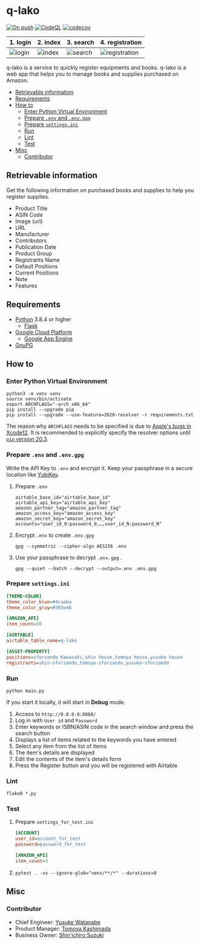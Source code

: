 # q-lako

[![On push](https://github.com/sforzando/q-lako/workflows/On%20push/badge.svg)](https://github.com/sforzando/q-lako/actions?query=workflow%3A%22On+push%22)
[![CodeQL](https://github.com/sforzando/q-lako/workflows/CodeQL/badge.svg)](https://github.com/sforzando/q-lako/actions?query=workflow%3ACodeQL)
[![codecov](https://codecov.io/gh/sforzando/q-lako/branch/main/graph/badge.svg?token=NSRZFH0DW1)](https://codecov.io/gh/sforzando/q-lako)

| 1. login                                                                                                        | 2. index                                                                                                        | 3. search                                                                                                        | 4. registration                                                                                                        |
| --------------------------------------------------------------------------------------------------------------- | --------------------------------------------------------------------------------------------------------------- | ---------------------------------------------------------------------------------------------------------------- | ---------------------------------------------------------------------------------------------------------------------- |
| ![login](https://user-images.githubusercontent.com/40506652/101451732-fb960c80-396f-11eb-8552-c57c695ad741.png) | ![index](https://user-images.githubusercontent.com/40506652/101454967-26369400-3975-11eb-938e-e189e31c9fe3.png) | ![search](https://user-images.githubusercontent.com/40506652/101453954-8593a480-3973-11eb-9364-6654740cc502.png) | ![registration](https://user-images.githubusercontent.com/40506652/101451507-96dab200-396f-11eb-9834-b4cfa5e208c9.png) |

q-lako is a service to quickly register equipments and books.
q-lako is a web app that helps you to manage books and supplies purchased on Amazon.

- [Retrievable information](#retrievable-information)
- [Requirements](#requirements)
- [How to](#how-to)
  - [Enter Python Virtual Environment](#enter-python-virtual-environment)
  - [Prepare `.env` and `.env.gpg`](#prepare-env-and-envgpg)
  - [Prepare `settings.ini`](#prepare-settingsini)
  - [Run](#run)
  - [Lint](#lint)
  - [Test](#test)
- [Misc](#misc)
  - [Contributor](#contributor)

## Retrievable information

Get the following information on purchased books and supplies to help you register supplies.

- Product Title
- ASIN Code
- Image (url)
- URL
- Manufacturer
- Contributors
- Publication Date
- Product Group
- Registrants Name
- Default Positions
- Current Positions
- Note
- Features

## Requirements

- [Python](https://www.python.jp) 3.8.4 or higher
  - [Flask](https://flask.palletsprojects.com/)
- [Google Cloud Platform](https://console.cloud.google.com/)
  - [Google App Engine](https://cloud.google.com/appengine)
- [GnuPG](https://gnupg.org)

## How to

### Enter Python Virtual Environment

```shell
python3 -m venv venv
source venv/bin/activate
export ARCHFLAGS="-arch x86_64"
pip install --upgrade pip
pip install --upgrade --use-feature=2020-resolver -r requirements.txt
```

The reason why `ARCHFLAGS` needs to be specified is due to [Apple's bugs in Xcode12](https://github.com/giampaolo/psutil/issues/1832).
It is recommended to explicitly specify the resolver options until [`pip` version 20.3](https://www.python.jp/pages/2020-10-07-new-pip-deps.html#%E6%96%B0%E3%81%97%E3%81%84%E4%BE%9D%E5%AD%98%E3%83%AA%E3%82%BE%E3%83%AB%E3%83%90).

### Prepare `.env` and `.env.gpg`

Write the API Key to `.env` and encrypt it.
Keep your passphrase in a secure location like [YubiKey](https://www.yubico.com).

1. Prepare `.env`

   ```.env
   airtable_base_id="airtable_base_id"
   airtable_api_key="airtable_api_key"
   amazon_partner_tag="amazon_partner_tag"
   amazon_access_key="amazon_access_key"
   amazon_secret_key="amazon_secret_key"
   accounts="user_id_0:password_0,…,user_id_N:password_N"
   ```

1. Encrypt `.env` to create `.env.gpg`

   `gpg --symmetric --cipher-algo AES256 .env`

1. Use your passphrase to decrypt `.env.gpg` .

   `gpg --quiet --batch --decrypt --output=.env .env.gpg`

### Prepare `settings.ini`

```settings.ini
[THEME-COLOR]
theme_color_blue=#4caaba
theme_color_gray=#393e46

[AMAZON_API]
item_count=30

[AIRTABLE]
airtable_table_name=q-lako

[ASSET-PROPERTY]
positions=sforzando Kawasaki,shin house,tomoya house,yusuke house
registrants=shin-sforzando,tomoya-sforzando,yusuke-sforzando
```

### Run

```shell
python main.py
```

If you start it locally, it will start in **Debug** mode.

1. Access to `http://0.0.0.0:8888/`
1. Log in with `User id` and `Password`
1. Enter keywords or ISBN/ASIN code in the search window and press the search button
1. Displays a list of items related to the keywords you have entered
1. Select any item from the list of items
1. The item's details are displayed
1. Edit the contents of the item's details form
1. Press the Register button and you will be registered with Airtable

### Lint

```shell
flake8 *.py
```

### Test

1. Prepare `settings_for_test.ini`

   ```settings_for_test.ini
   [ACCOUNT]
   user_id=account_for_test
   password=password_for_test

   [AMAZON_API]
   item_count=3
   ```

1. `pytest . -vv --ignore-glob="venv/**/*" --durations=0`

## Misc

### Contributor

- Chief Engineer: [Yusuke Watanabe](https://github.com/yusuke-sforzando)
- Product Manager: [Tomoya Kashimada](https://github.com/tomoya-sforzando)
- Business Owner: [Shin'ichiro Suzuki](https://github.com/shin-sforzando)
